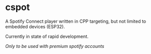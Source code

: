 # cspot

A Spotify Connect player written in CPP targeting, but not limited to embedded devices (ESP32).

Currently in state of rapid development.

*Only to be used with premium spotify accounts*